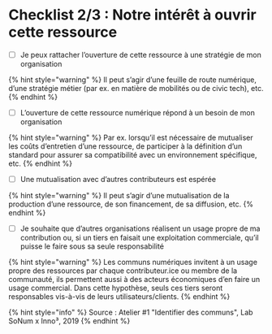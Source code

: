 # Checklist 2/3 : Notre intérêt à ouvrir cette ressource

* [ ] Je peux rattacher l’ouverture de cette ressource à une stratégie de mon organisation

{% hint style="warning" %}
Il peut s’agir d’une feuille de route numérique, d’une stratégie métier \(par ex. en matière de mobilités ou de civic tech\), etc. 
{% endhint %}

* [ ] L’ouverture de cette ressource numérique répond à un besoin de mon organisation

{% hint style="warning" %}
Par ex. lorsqu’il est nécessaire de mutualiser les coûts d’entretien d’une ressource, de participer à la définition d’un standard pour assurer sa compatibilité avec un environnement spécifique, etc.
{% endhint %}

* [ ] Une mutualisation avec d’autres contributeurs est espérée

{% hint style="warning" %}
Il peut s’agir d’une mutualisation de la production d’une ressource, de son financement, de sa diffusion, etc. 
{% endhint %}

* [ ] Je souhaite que d’autres organisations réalisent un usage propre de ma contribution ou, si un tiers en faisait une exploitation commerciale, qu’il puisse le faire sous sa seule responsabilité 

{% hint style="warning" %}
Les communs numériques invitent à un usage propre des ressources par chaque contributeur.ice ou membre de la communauté, ils permettent aussi à des acteurs économiques d’en faire un usage commercial. Dans cette hypothèse, seuls ces tiers seront responsables vis-à-vis de leurs utilisateurs/clients.
{% endhint %}

  

{% hint style="info" %}
Source : Atelier \#1 "Identifier des communs", Lab SoNum x Inno³, 2019
{% endhint %}

